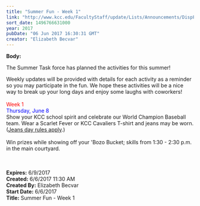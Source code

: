 ```yaml
---
title: "​Summer Fun - Week 1"
link: "http://www.kcc.edu/FacultyStaff/update/Lists/Announcements/DispForm.aspx?ID=2446"
sort_date: 1496766631000
year: 2017
pubDate: "06 Jun 2017 16:30:31 GMT"
creator: "Elizabeth Becvar"
---
```


<div><b>Body:</b> <div class="ExternalClassD4FF8EF68DFA422BBA5560B8F6F76F12"><p>The Summer Task force has planned the activities for this summer!  </p>
<p>Weekly updates will be provided with details for each activity as a reminder so you may participate in the fun. We hope these activities will be a nice way to break up your long days and enjoy some laughs with coworkers!<br /><br /><span style="color:red">Week 1</span><br /><span style="color:blue">Thursday, June 8</span><br />Show your KCC school spirit and celebrate our World Champion Baseball team. Wear a Scarlet Fever or KCC Cavaliers T-shirt and jeans may be worn. (<a href="/FacultyStaff/update/Documents/CasualDenimGuidelines.pdf">Jeans day rules apply</a>.)<br /> <br />Win prizes while showing off your 'Bozo Bucket; skills from 1:30 - 2:30 p.m. in the main courtyard.<br /><br /><br /></p></div></div>
<div><b>Expires:</b> 6/9/2017</div>
<div><b>Created:</b> 6/6/2017 11:30 AM</div>
<div><b>Created By:</b> Elizabeth Becvar</div>
<div><b>Start Date:</b> 6/6/2017</div>
<div><b>Title:</b> ​Summer Fun - Week 1</div>
